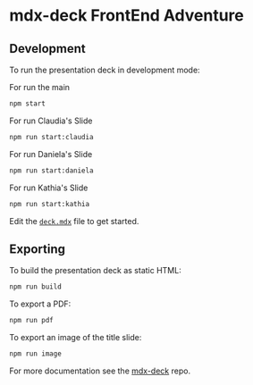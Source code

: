
# mdx-deck FrontEnd Adventure

## Development

To run the presentation deck in development mode:

For run the main

```sh
npm start
```

For run Claudia's Slide
```sh
npm run start:claudia
```

For run Daniela's Slide
```sh
npm run start:daniela
```

For run Kathia's Slide
```sh
npm run start:kathia
```

Edit the [`deck.mdx`](deck.mdx) file to get started.

## Exporting

To build the presentation deck as static HTML:

```sh
npm run build
```

To export a PDF:

```sh
npm run pdf
```

To export an image of the title slide:

```sh
npm run image
```

For more documentation see the [mdx-deck][] repo.

[mdx-deck]: https://github.com/jxnblk/mdx-deck
